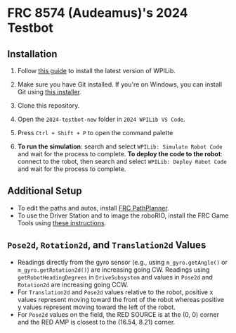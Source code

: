 # FRC 8574 (Audeamus)'s 2024 Testbot

## Installation

1. Follow [this guide](https://docs.wpilib.org/en/stable/docs/zero-to-robot/step-2/wpilib-setup.html) to install the latest version of WPILib.

2. Make sure you have Git installed. If you're on Windows, you can install Git using [this installer](https://git-scm.com/download/win).

3. Clone this repository.

4. Open the `2024-testbot-new` folder in `2024 WPILib VS Code`.

5. Press `Ctrl + Shift + P` to open the command palette

6. **To run the simulation**: search and select `WPILib: Simulate Robot Code` and wait for the process to complete. **To deploy the code to the robot**: connect to the robot, then search and select `WPILib: Deploy Robot Code` and wait for the process to complete.

## Additional Setup

- To edit the paths and autos, install [FRC PathPlanner](https://www.microsoft.com/store/productId/9NQBKB5DW909?ocid=pdpshare).
- To use the Driver Station and to image the roboRIO, install the FRC Game Tools using [these instructions](https://docs.wpilib.org/en/stable/docs/zero-to-robot/step-2/frc-game-tools.html).

## `Pose2d`, `Rotation2d`, and `Translation2d` Values

- Readings directly from the gyro sensor (e.g., using `m_gyro.getAngle()` or `m_gyro.getRotation2d()`) are increasing going CW. Readings using `getRobotHeadingDegrees` in `DriveSubsystem` and values in `Pose2d` and `Rotation2d` are increasing going CCW.
- For `Translation2d` and `Pose2d` values relative to the robot, positive x values represent moving toward the front of the robot whereas positive y values represent moving toward the left of the robot.
- For `Pose2d` values on the field, the RED SOURCE is at the (0, 0) corner and the RED AMP is closest to the (16.54, 8.21) corner.